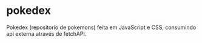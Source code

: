 # pokedex
Pokedex (repositorio de pokemons) feita em JavaScript e CSS, consumindo api externa através de fetchAPI.
